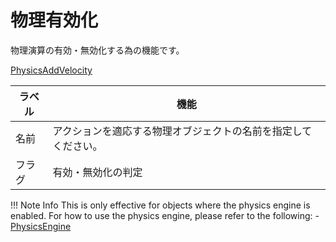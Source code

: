 # 物理有効化

物理演算の有効・無効化する為の機能です。

[PhysicsAddVelocity](img/SetEnable.ja.jpg)

| ラベル |  機能  |
| ----   | ---- |
| 名前 | アクションを適応する物理オブジェクトの名前を指定してください。 |
| フラグ | 有効・無効化の判定　|

!!! Note Info
    This is only effective for objects where the physics engine is enabled.
    For how to use the physics engine, please refer to the following:
    - [PhysicsEngine](../WorldMakingGuide/PhysicsEngine.md)
